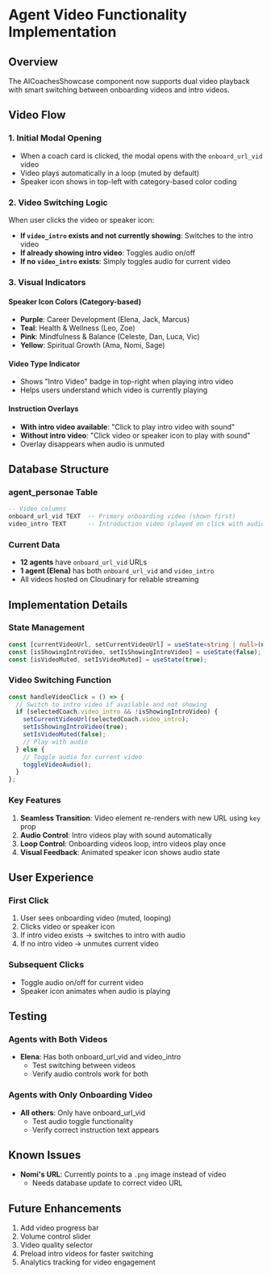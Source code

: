 # Agent Video Functionality Implementation

## Overview
The AICoachesShowcase component now supports dual video playback with smart switching between onboarding videos and intro videos.

## Video Flow

### 1. Initial Modal Opening
- When a coach card is clicked, the modal opens with the `onboard_url_vid` video
- Video plays automatically in a loop (muted by default)
- Speaker icon shows in top-left with category-based color coding

### 2. Video Switching Logic
When user clicks the video or speaker icon:
- **If `video_intro` exists and not currently showing**: Switches to the intro video
- **If already showing intro video**: Toggles audio on/off
- **If no `video_intro` exists**: Simply toggles audio for current video

### 3. Visual Indicators

#### Speaker Icon Colors (Category-based)
- **Purple**: Career Development (Elena, Jack, Marcus)
- **Teal**: Health & Wellness (Leo, Zoe)
- **Pink**: Mindfulness & Balance (Celeste, Dan, Luca, Vic)
- **Yellow**: Spiritual Growth (Ama, Nomi, Sage)

#### Video Type Indicator
- Shows "Intro Video" badge in top-right when playing intro video
- Helps users understand which video is currently playing

#### Instruction Overlays
- **With intro video available**: "Click to play intro video with sound"
- **Without intro video**: "Click video or speaker icon to play with sound"
- Overlay disappears when audio is unmuted

## Database Structure

### agent_personae Table
```sql
-- Video columns
onboard_url_vid TEXT  -- Primary onboarding video (shown first)
video_intro TEXT      -- Introduction video (played on click with audio)
```

### Current Data
- **12 agents** have `onboard_url_vid` URLs
- **1 agent (Elena)** has both `onboard_url_vid` and `video_intro`
- All videos hosted on Cloudinary for reliable streaming

## Implementation Details

### State Management
```typescript
const [currentVideoUrl, setCurrentVideoUrl] = useState<string | null>(null);
const [isShowingIntroVideo, setIsShowingIntroVideo] = useState(false);
const [isVideoMuted, setIsVideoMuted] = useState(true);
```

### Video Switching Function
```typescript
const handleVideoClick = () => {
  // Switch to intro video if available and not showing
  if (selectedCoach.video_intro && !isShowingIntroVideo) {
    setCurrentVideoUrl(selectedCoach.video_intro);
    setIsShowingIntroVideo(true);
    setIsVideoMuted(false);
    // Play with audio
  } else {
    // Toggle audio for current video
    toggleVideoAudio();
  }
};
```

### Key Features
1. **Seamless Transition**: Video element re-renders with new URL using `key` prop
2. **Audio Control**: Intro videos play with sound automatically
3. **Loop Control**: Onboarding videos loop, intro videos play once
4. **Visual Feedback**: Animated speaker icon shows audio state

## User Experience

### First Click
1. User sees onboarding video (muted, looping)
2. Clicks video or speaker icon
3. If intro video exists → switches to intro with audio
4. If no intro video → unmutes current video

### Subsequent Clicks
- Toggle audio on/off for current video
- Speaker icon animates when audio is playing

## Testing

### Agents with Both Videos
- **Elena**: Has both onboard_url_vid and video_intro
  - Test switching between videos
  - Verify audio controls work for both

### Agents with Only Onboarding Video
- **All others**: Only have onboard_url_vid
  - Test audio toggle functionality
  - Verify correct instruction text appears

## Known Issues
- **Nomi's URL**: Currently points to a `.png` image instead of video
  - Needs database update to correct video URL

## Future Enhancements
1. Add video progress bar
2. Volume control slider
3. Video quality selector
4. Preload intro videos for faster switching
5. Analytics tracking for video engagement